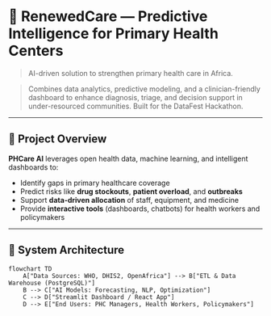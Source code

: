 


# 🏥 RenewedCare — Predictive Intelligence for Primary Health Centers

>AI-driven solution to strengthen primary health care in Africa. 

>Combines data analytics, predictive modeling, and a clinician-friendly dashboard to enhance diagnosis, triage, and decision support in under-resourced communities. Built for the DataFest Hackathon.

---

## 🚀 Project Overview
**PHCare AI** leverages open health data, machine learning, and intelligent dashboards to:
- Identify gaps in primary healthcare coverage
- Predict risks like **drug stockouts**, **patient overload**, and **outbreaks**
- Support **data-driven allocation** of staff, equipment, and medicine
- Provide **interactive tools** (dashboards, chatbots) for health workers and policymakers

---

## 🧩 System Architecture
```mermaid
flowchart TD
    A["Data Sources: WHO, DHIS2, OpenAfrica"] --> B["ETL & Data Warehouse (PostgreSQL)"]
    B --> C["AI Models: Forecasting, NLP, Optimization"]
    C --> D["Streamlit Dashboard / React App"]
    D --> E["End Users: PHC Managers, Health Workers, Policymakers"]


